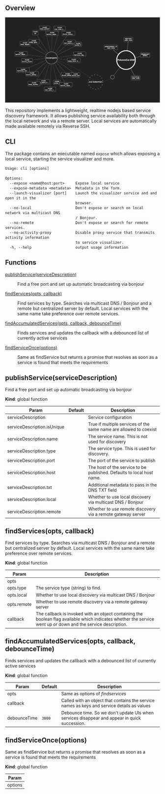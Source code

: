 ## Overview

![screenshot](docs/screenshot_visualizer.png?raw=true)

This repository implements a lightweight, realtime nodejs based service discovery framework. It allows publishing service availability both through the local network and via a remote server. Local services are automatically made available remotely via Reverse SSH. 

## CLI

The package contains an executable named `expose` which allows exposing a local service, starting the service visualizer and more.

```
Usage: cli [options]

Options:
  --expose <name@host:port>     Expose local service
  --expose-metadata <metadata>  Metadata in the form.
  --launch-visualizer [port]    Launch the visualizer service and and open it in the
                                browser.
  --no-local                    Don't expose or search on local network via multicast DNS
                                / Bonjour.
  --no-remote                   Don't expose or search for remote services.
  --no-activity-proxy           Disable proxy service that transmits activity information
                                to service visualizer.
  -h, --help                    output usage information
```

## Functions

<dl>
<dt><a href="#publishService">publishService(serviceDescription)</a></dt>
<dd><p>Find a free port and set up automatic broadcasting via bonjour</p>
</dd>
<dt><a href="#findServices">findServices(opts, callback)</a></dt>
<dd><p>Find services by type. Searches via multicast DNS / Bonjour and a remote but centralized server by default. Local services with the same name take preference over remote services.</p>
</dd>
<dt><a href="#findAccumulatedServices">findAccumulatedServices(opts, callback, debounceTime)</a></dt>
<dd><p>Finds services and updates the callback with a debounced list of currently active services</p>
</dd>
<dt><a href="#findServiceOnce">findServiceOnce(options)</a></dt>
<dd><p>Same as findService but returns a promise that resolves as soon as a service is found that meets the requirements</p>
</dd>
</dl>

<a name="publishService"></a>

## publishService(serviceDescription)
Find a free port and set up automatic broadcasting via bonjour

**Kind**: global function  

| Param | Default | Description |
| --- | --- | --- |
| serviceDescription | <code></code> | Service configuration |
| serviceDescription.isUnique |  | True if multiple services of the same name are allowed to coexist |
| serviceDescription.name |  | The service name. This is not used for discovery |
| serviceDescription.type |  | The service type. This is used for discovery. |
| serviceDescription.port |  | The port of the service to publish |
| serviceDescription.host |  | The host of the service to be published. Defaults to local host name. |
| serviceDescription.txt |  | Additional metadata to pass in the DNS TXT field |
| serviceDescription.local |  | Whether to use local discovery via multicast DNS / Bonjour |
| serviceDescription.remote |  | Whether to use remote discovery via a remote gateway server |

<a name="findServices"></a>

## findServices(opts, callback)
Find services by type. Searches via multicast DNS / Bonjour and a remote but centralized server by default. Local services with the same name take preference over remote services.

**Kind**: global function  

| Param | Description |
| --- | --- |
| opts |  |
| opts.type | The service type (string) to find. |
| opts.local | Whether to use local discovery via multicast DNS / Bonjour |
| opts.remote | Whether to use remote discovery via a remote gateway server |
| callback | The callback is invoked with an object containing the boolean flag available which indicates whether the service went up or down and the service description. |

<a name="findAccumulatedServices"></a>

## findAccumulatedServices(opts, callback, debounceTime)
Finds services and updates the callback with a debounced list of currently active services

**Kind**: global function  

| Param | Default | Description |
| --- | --- | --- |
| opts |  | Same as options of *findservices* |
| callback |  | Called with an object that contains the service names as keys and service details as values |
| debounceTime | <code>3000</code> | Debounce time. So we don't update UIs when services disappear and appear in quick succession. |

<a name="findServiceOnce"></a>

## findServiceOnce(options)
Same as findService but returns a promise that resolves as soon as a service is found that meets the requirements

**Kind**: global function  

| Param |
| --- |
| options | 

